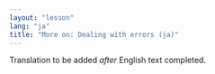 ```yaml
---
layout: "lesson"
lang: "ja"
title: "More on: Dealing with errors (ja)"
---
```

Translation to be added _after_ English text completed.
